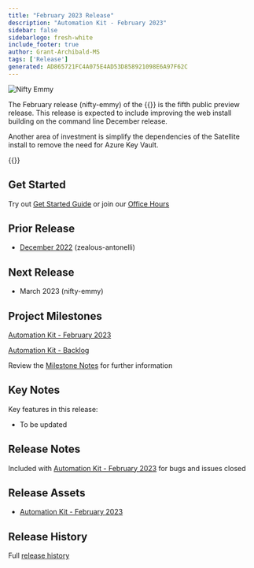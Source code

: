 ```yaml
---
title: "February 2023 Release"
description: "Automation Kit - February 2023"
sidebar: false
sidebarlogo: fresh-white
include_footer: true
author: Grant-Archibald-MS
tags: ['Release']
generated: AD865721FC4A075E4AD53D858921098E6A97F62C
---
```


![Nifty Emmy](/images/nifty-emmy.png)

The February release (nifty-emmy) of the {{<product-name>}} is the fifth public preview release. This release is expected to include improving the web install building on the command line December release.

Another area of investment is simplify the dependencies of the Satellite install to remove the need for Azure Key Vault.

{{<questions name="/content/en-gb/releases/february-2023.json" completed="Thank you for providing feedback" showNavigationButtons="false" locale="en-gb">}}

## Get Started

Try out [Get Started Guide](/en-gb/get-started) or join our [Office Hours](/en-gb/office-hours)

## Prior Release

- [December 2022](/en-gb/releases/december-2022) (zealous-antonelli)

## Next Release

- March 2023 (nifty-emmy)

## Project Milestones

[Automation Kit - February 2023](https://github.com/orgs/microsoft/projects/486/views/9)

[Automation Kit - Backlog](https://github.com/orgs/microsoft/projects/486/views/1)

Review the [Milestone Notes](/en-gb/releases/milestones) for further information

## Key Notes

Key features in this release:

- To be updated

## Release Notes

Included with [Automation Kit - February 2023](https://github.com/microsoft/powercat-automation-kit/releases/tag/AutomationKit-February2023) for bugs and issues closed

## Release Assets

- [Automation Kit - February 2023](https://github.com/microsoft/powercat-automation-kit/releases/tag/AutomationKit-February2023)

## Release History

Full [release history](/en-gb/releases)

